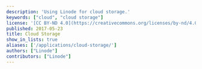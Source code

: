 ```yaml
---
description: 'Using Linode for cloud storage.'
keywords: ["cloud", "cloud storage"]
license: '[CC BY-ND 4.0](https://creativecommons.org/licenses/by-nd/4.0)'
published: 2017-05-23
title: Cloud Storage
show_in_lists: true
aliases: ['/applications/cloud-storage/']
authors: ["Linode"]
contributors: ["Linode"]
---
```


